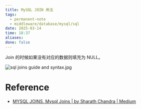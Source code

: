 ```yaml
---
title: MySQL JOIN 用法
tags:
  - permanent-note
  - middleware/database/mysql/sql
date: 2025-03-14
time: 18:37
aliases: 
done: false
---
```


Join 的时候如果没有对应的数据则填充为 NULL。

![sql joins guide and syntax.jpg](https://images.hnzhrh.com/note/sql%20joins%20guide%20and%20syntax.jpg)


# Reference
* [MYSQL JOINS. Mysql Joins \| by Sharath Chandra \| Medium](https://medium.com/@sharath.suroj/mysql-joins-857fce419dbd)